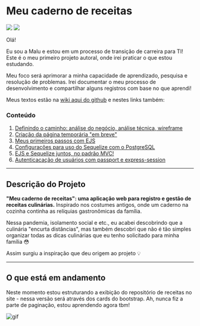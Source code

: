 # Meu caderno de receitas 

<p align="left">
  <img src="http://img.shields.io/static/v1?label=STATUS&message=EM%20DESENVOLVIMENTO&color=RED&style=flat-square"/> 
  <img src="https://img.shields.io/github/issues/malufell/meu-caderno-de-receitas?style=flat-square"/>
</p>

Olá!

Eu sou a Malu e estou em um processo de transição de carreira para TI! 
Este é o meu primeiro projeto autoral, onde irei praticar o que estou estudando.

Meu foco será aprimorar a minha capacidade de aprendizado, pesquisa e resolução de problemas. Irei documentar o meu processo de desenvolvimento e compartilhar alguns registros com base no que aprendi!

Meus textos estão na [wiki aqui do github](https://github.com/malufell/meu-caderno-de-receitas/wiki) e nestes links também:

### Conteúdo
1. [Definindo o caminho: análise do negócio, análise técnica, wireframe](https://github.com/malufell/meu-caderno-de-receitas/wiki/1.-Definindo-o-caminho)
2. [Criação da página temporária "em breve"](https://github.com/malufell/meu-caderno-de-receitas/wiki/2.-Cria%C3%A7%C3%A3o-da-p%C3%A1gina-tempor%C3%A1ria-%22em-breve%22)
3. [Meus primeiros passos com EJS](https://github.com/malufell/meu-caderno-de-receitas/wiki/3.-Primeiros-passos-com-EJS)
4. [Configurações para uso do Sequelize com o PostgreSQL](https://github.com/malufell/meu-caderno-de-receitas/wiki/4.-Sequelize-com-PostgreSQL)
5. [EJS e Sequelize juntos, no padrão MVC!](https://github.com/malufell/meu-caderno-de-receitas/wiki/5.-EJS-e-Sequelize-juntos)
6. [Autenticacação de usuários com passport e express-session](https://github.com/malufell/meu-caderno-de-receitas/wiki/6.-Autentica%C3%A7%C3%A3o-de-usu%C3%A1rios)

---
 
## Descrição do Projeto

**"Meu caderno de receitas": uma aplicação web para registro e gestão de receitas culinárias.** Inspirado nos costumes antigos, onde um caderno na cozinha continha as relíquias gastronômicas da família. 

Nessa pandemia, isolamento social e etc., eu acabei descobrindo que a culinária "encurta distâncias", mas também descobri que não é tão simples organizar todas as dicas culinárias que eu tenho solicitado para minha família :flushed:

Assim surgiu a inspiração que deu origem ao projeto :bulb: 

---

## O que está em andamento

Neste momento estou estruturando a exibição do repositório de receitas no site - nessa versão será através dos cards do bootstrap. Ah, nunca fiz a parte de paginação, estou aprendendo agora tbm!

![gif](https://media.giphy.com/media/LmNwrBhejkK9EFP504/giphy.gif)
